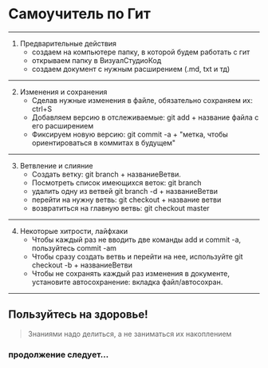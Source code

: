 # Самоучитель по Гит
---
1. Предварительные действия
    * создаем на компьютере папку, в которой будем работать с гит
    * открываем папку в ВизуалСтудиоКод
    * создаем документ с нужным расширением (.md, txt и тд)
---
2. Изменения и сохранения
    * Сделав нужные изменения в файле, обязательно сохраняем их: ctrl+S
    * Добавляем версию в отслеживаемые: git add + название файла с его расширением
    * Фиксируем новую версию: git commit -a + "метка, чтобы ориентироваться в коммитах в будущем"
---
3. Ветвление и слияние
    * Создать ветку: git branch + названиеВетви.
    * Посмотреть список имеющихся веток: git branch
    * удалить одну из ветвей git branch -d + названиеВетви
    * перейти на нужну ветвь: git checkout + название ветви
    * возвратиться на главную ветвь: git checkout master
--- 
4. Некоторые хитрости, лайфхаки
    * Чтобы каждый раз не вводить две команды add и commit -a, пользуйтесь commit -am
    * Чтобы сразу создать ветвь и перейти на нее, используйте git checkout -b + названиеВетви
    * Чтобы не сохранять каждый раз изменения в документе, установите автосохранение: вкладка файл/автосохран.
---

## Пользуйтесь на здоровье!
>Знаниями надо делиться, а не заниматься их накоплением

### продолжение следует...